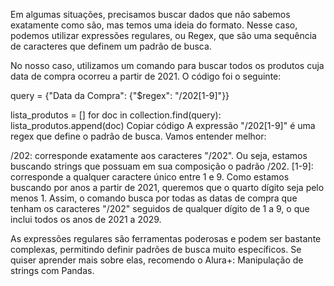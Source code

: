Em algumas situações, precisamos buscar dados que não sabemos exatamente como são, mas temos uma ideia do formato. Nesse caso, podemos utilizar expressões regulares, ou Regex, que são uma sequência de caracteres que definem um padrão de busca.

No nosso caso, utilizamos um comando para buscar todos os produtos cuja data de compra ocorreu a partir de 2021. O código foi o seguinte:

query = {"Data da Compra": {"$regex": "/202[1-9]"}}

lista_produtos = []
for doc in collection.find(query):
    lista_produtos.append(doc)
Copiar código
A expressão "/202[1-9]" é uma regex que define o padrão de busca. Vamos entender melhor:

/202: corresponde exatamente aos caracteres "/202". Ou seja, estamos buscando strings que possuam em sua composição o padrão /202.
[1-9]: corresponde a qualquer caractere único entre 1 e 9. Como estamos buscando por anos a partir de 2021, queremos que o quarto dígito seja pelo menos 1.
Assim, o comando busca por todas as datas de compra que tenham os caracteres "/202" seguidos de qualquer dígito de 1 a 9, o que inclui todos os anos de 2021 a 2029.

As expressões regulares são ferramentas poderosas e podem ser bastante complexas, permitindo definir padrões de busca muito específicos. Se quiser aprender mais sobre elas, recomendo o Alura+: Manipulação de strings com Pandas.


